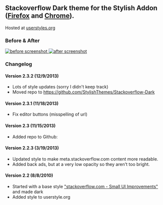 ## Stackoverflow Dark theme for the Stylish Addon ([Firefox](https://addons.mozilla.org/en-US/firefox/addon/2108/) and [Chrome](https://chrome.google.com/extensions/detail/fjnbnpbmkenffdnngjfgmeleoegfcffe)).

Hosted at [userstyles.org](http://userstyles.org/styles/35345)

### Before & After

 [ ![before screenshot](http://StylishThemes.github.com/Stackoverflow-Dark/images/before_th.png) ](http://StylishThemes.github.com/Stackoverflow-Dark/images/before.png)
 [ ![after screenshot](http://StylishThemes.github.com/Stackoverflow-Dark/images/after_th.png) ](http://StylishThemes.github.com/Stackoverflow-Dark/images/after.png)

### **Changelog**

#### Version 2.3.2 (12/9/2013)

* Lots of style updates (sorry I didn't keep track)
* Moved repo to https://github.com/StylishThemes/Stackoverflow-Dark

#### Version 2.3.1 (11/18/2013)

* Fix editor buttons (misspelling of url)

#### Version 2.3 (11/15/2013)

* Added repo to Github:

#### Version 2.2.3 (3/19/2013)

* Updated style to make meta.stackoverflow.com content more readable.
* Added back ads, but at a very low opacity so they aren't too bright.

#### Version 2.2 (8/8/2010)

* Started with a base style ["stackoverflow.com - Small UI Improvements"](http://userstyles.org/styles/10675) and made dark
* Added style to userstyle.org
